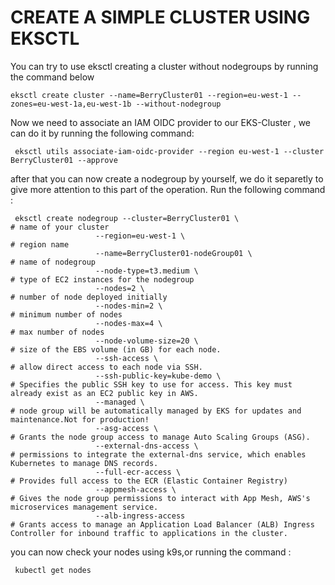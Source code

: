 # CREATE A SIMPLE CLUSTER USING EKSCTL

You can try to use eksctl creating a cluster without nodegroups by running the command below

    eksctl create cluster --name=BerryCluster01 --region=eu-west-1 --zones=eu-west-1a,eu-west-1b --without-nodegroup 

Now we need to associate an IAM OIDC provider to our EKS-Cluster , we can do it by running the following command:
    
     eksctl utils associate-iam-oidc-provider --region eu-west-1 --cluster BerryCluster01 --approve

after that you can now create a nodegroup by yourself, we do it separetly to give more attention to this part of the operation.
Run the following command :

     eksctl create nodegroup --cluster=BerryCluster01 \                    # name of your cluster
                       --region=eu-west-1 \                                # region name
                       --name=BerryCluster01-nodeGroup01 \                 # name of nodegroup 
                       --node-type=t3.medium \                             # type of EC2 instances for the nodegroup 
                       --nodes=2 \                                         # number of node deployed initially 
                       --nodes-min=2 \                                     # minimum number of nodes 
                       --nodes-max=4 \                                     # max number of nodes
                       --node-volume-size=20 \                             # size of the EBS volume (in GB) for each node. 
                       --ssh-access \                                      # allow direct access to each node via SSH.
                       --ssh-public-key=kube-demo \                        # Specifies the public SSH key to use for access. This key must already exist as an EC2 public key in AWS.
                       --managed \                                         # node group will be automatically managed by EKS for updates and maintenance.Not for production!
                       --asg-access \                                      # Grants the node group access to manage Auto Scaling Groups (ASG).
                       --external-dns-access \                             # permissions to integrate the external-dns service, which enables Kubernetes to manage DNS records.
                       --full-ecr-access \                                 # Provides full access to the ECR (Elastic Container Registry)
                       --appmesh-access \                                  # Gives the node group permissions to interact with App Mesh, AWS's microservices management service.
                       --alb-ingress-access                                # Grants access to manage an Application Load Balancer (ALB) Ingress Controller for inbound traffic to applications in the cluster.

you can now check your nodes using k9s,or running the command :   

     kubectl get nodes 

